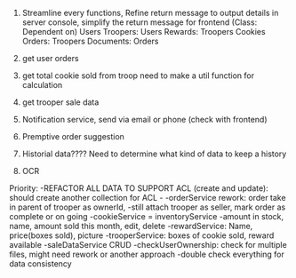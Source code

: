 1. Streamline every functions, Refine return message to output details in server console, simplify the return message for frontend (Class: Dependent on)
    Users
    Troopers: Users
    Rewards: Troopers
    Cookies
    Orders: Troopers
    Documents: Orders

2. get user orders

3. get total cookie sold from troop
    need to make a util function for calculation

4. get trooper sale data

5. Notification service, send via email or phone (check with frontend)

6. Premptive order suggestion 

7. Historial data???? Need to determine what kind of data to keep a history

8. OCR


Priority: 
    -REFACTOR ALL DATA TO SUPPORT ACL (create and update): should create another collection for ACL
        -
    -orderService rework: order take in parent of trooper as ownerId, 
        -still attach trooper as seller, mark order as complete or on going
    -cookieService = inventoryService
        -amount in stock, name, amount sold this month, edit, delete
    -rewardService: Name, price(boxes sold), picture
    -trooperService: boxes of cookie sold, reward available
    -saleDataService CRUD
    -checkUserOwnership: check for multiple files, might need rework or another approach
    -double check everything for data consistency


